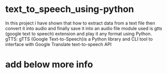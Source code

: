 # text_to_speech_using-python
  In this project i have shown  that  how to  extract data from a text file then convert it into audio and finally save it into an audio file module used is gtts  (google text to speech) extension and play it any format using Python.
  gTTS:
  gTTS (Google Text-to-Speech)is a Python library and CLI tool to interface with Google Translate text-to-speech API

  # add below more info
  
